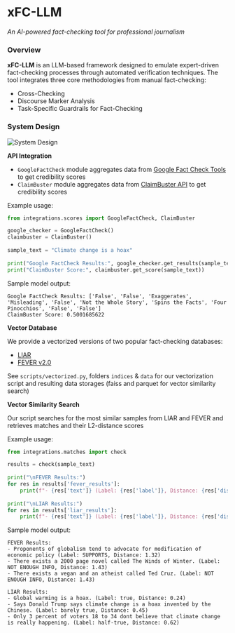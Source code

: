 # xFC-LLM
*An AI-powered fact-checking tool for professional journalism*

### Overview

**xFC-LLM** is an LLM-based framework designed to emulate expert-driven fact-checking processes through automated verification techniques. The tool integrates three core methodologies from manual fact-checking: 

- Cross-Checking
- Discourse Marker Analysis
- Task-Specific Guardrails for Fact-Checking

### System Design

![System Design](https://github.com/user-attachments/assets/c7ccaf62-ce7a-4f8a-9f31-fd202709bc5f)

**API Integration**

- `GoogleFactCheck` module aggregates data from [Google Fact Check Tools](https://toolbox.google.com/factcheck/explorer/search/list:recent;hl=en) to get credibility scores
- `ClaimBuster` module aggregates data from [ClaimBuster API](https://idir.uta.edu/claimbuster/api/) to get credibility scores

Example usage:
```python
from integrations.scores import GoogleFactCheck, ClaimBuster

google_checker = GoogleFactCheck()
claimbuster = ClaimBuster()
    
sample_text = "Climate change is a hoax"
    
print("Google FactCheck Results:", google_checker.get_results(sample_text))
print("ClaimBuster Score:", claimbuster.get_score(sample_text))
```

Sample model output: 
```
Google FactCheck Results: ['False', 'False', 'Exaggerates', 'Misleading', 'False', 'Not the Whole Story', 'Spins the Facts', 'Four Pinocchios', 'False', 'False']
ClaimBuster Score: 0.5001685622
```

**Vector Database**

We provide a vectorized versions of two popular fact-checking databases: 
- [LIAR](https://paperswithcode.com/dataset/liar)
- [FEVER v2.0](https://fever.ai/dataset/adversarial.html)

See `scripts/vectorized.py`, folders `indices` & `data` for our vectorization script and resulting data storages (faiss and parquet for vector similarity search)

**Vector Similarity Search**

Our script searches for the most similar samples from LIAR and FEVER and retrieves matches and their L2-distance scores

Example usage:
```python
from integrations.matches import check

results = check(sample_text)
        
print("\nFEVER Results:")
for res in results['fever_results']:
    print(f"- {res['text']} (Label: {res['label']}, Distance: {res['distance']:.2f})")
            
print("\nLIAR Results:")
for res in results['liar_results']:
    print(f"- {res['text']} (Label: {res['label']}, Distance: {res['distance']:.2f})")
```

Sample model output:
```
FEVER Results:
- Proponents of globalism tend to advocate for modification of economic policy (Label: SUPPORTS, Distance: 1.32)
- There exists a 2000 page novel called The Winds of Winter. (Label: NOT ENOUGH INFO, Distance: 1.43)
- There exists a vegan and an atheist called Ted Cruz. (Label: NOT ENOUGH INFO, Distance: 1.43)

LIAR Results:
- Global warming is a hoax. (Label: true, Distance: 0.24)
- Says Donald Trump says climate change is a hoax invented by the Chinese. (Label: barely true, Distance: 0.45)
- Only 3 percent of voters 18 to 34 dont believe that climate change is really happening. (Label: half-true, Distance: 0.62)
```